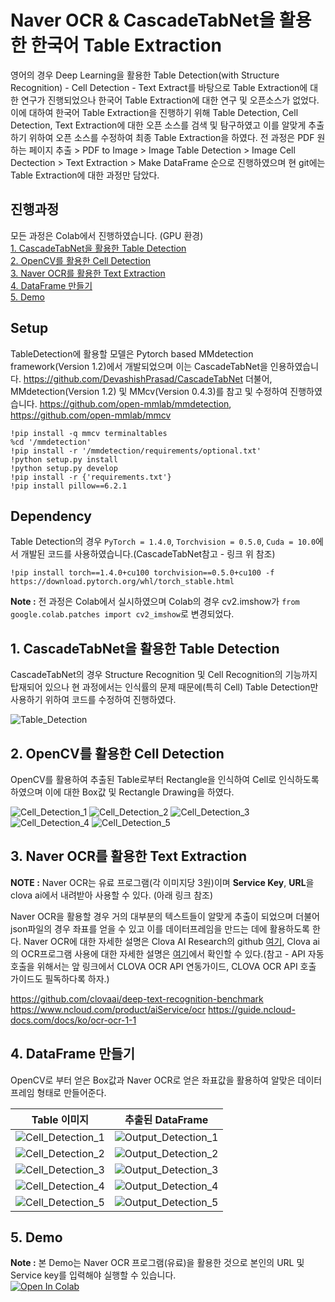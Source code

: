 # Naver OCR & CascadeTabNet을 활용한 한국어 Table Extraction

영어의 경우 Deep Learning을 활용한 Table Detection(with Structure Recognition) - Cell Detection - Text Extract를 바탕으로 Table Extraction에 대한 연구가 진행되었으나 한국어 Table Extraction에 대한 연구 및 오픈소스가 없었다.
이에 대하여 한국어 Table Extraction을 진행하기 위해 Table Detection, Cell Detection, Text Extraction에 대한 오픈 소스를 검색 및 탐구하였고 이를 알맞게 추출하기 위하여 오픈 소스를 수정하여 최종 Table Extraction을 하였다.
전 과정은 PDF 원하는 페이지 추출 > PDF to Image > Image Table Detection > Image Cell Dectection > Text Extraction > Make DataFrame 순으로 진행하였으며 현 git에는 Table Extraction에 대한 과정만 담았다.

## 진행과정
모든 과정은 Colab에서 진행하였습니다. (GPU 환경)  
[1. CascadeTabNet을 활용한 Table Detection](#1-cascadetabnet을-활용한-table-detection)  
[2. OpenCV를 활용한 Cell Detection](#2-opencv를-활용한-cell-detection)  
[3. Naver OCR를 활용한 Text Extraction](#3-naver-ocr를-활용한-text-extraction)  
[4. DataFrame 만들기](#4-dataframe-만들기)  
[5. Demo](#5-demo)  

## Setup
TableDetection에 활용할 모델은 Pytorch based MMdetection framework(Version 1.2)에서 개발되었으며 이는 CascadeTabNet을 인용하였습니다. <https://github.com/DevashishPrasad/CascadeTabNet> 
더불어, MMdetection(Version 1.2) 및 MMcv(Version 0.4.3)를 참고 및 수정하여 진행하였습니다. <https://github.com/open-mmlab/mmdetection>, <https://github.com/open-mmlab/mmcv>
```
!pip install -q mmcv terminaltables
%cd '/mmdetection'
!pip install -r '/mmdetection/requirements/optional.txt'
!python setup.py install
!python setup.py develop
!pip install -r {'requirements.txt'}
!pip install pillow==6.2.1
```

## Dependency
Table Detection의 경우 `PyTorch = 1.4.0`, `Torchvision = 0.5.0`, `Cuda = 10.0`에서 개발된 코드를 사용하였습니다.(CascadeTabNet참고 - 링크 위 참조)
```
!pip install torch==1.4.0+cu100 torchvision==0.5.0+cu100 -f https://download.pytorch.org/whl/torch_stable.html
```

**Note :** 전 과정은 Colab에서 실시하였으며 Colab의 경우 cv2.imshow가 `from google.colab.patches import cv2_imshow`로 변경되었다.

## 1. CascadeTabNet을 활용한 Table Detection
CascadeTabNet의 경우 Structure Recognition 및 Cell Recognition의 기능까지 탑재되어 있으나 현 과정에서는 인식률의 문제 때문에(특히 Cell) Table Detection만 사용하기 위하여 코드를 수정하여 진행하였다.

![Table_Detection](https://user-images.githubusercontent.com/53552847/119606010-be91d980-be2c-11eb-8112-2579ec0c4e7b.PNG)

## 2. OpenCV를 활용한 Cell Detection
OpenCV를 활용하여 추출된 Table로부터 Rectangle을 인식하여 Cell로 인식하도록 하였으며 이에 대한 Box값 및 Rectangle Drawing을 하였다.

![Cell_Detection_1](https://user-images.githubusercontent.com/53552847/119606891-53490700-be2e-11eb-97de-18bd4963d719.PNG)
![Cell_Detection_2](https://user-images.githubusercontent.com/53552847/119606898-57752480-be2e-11eb-8bd9-8599399b1f82.PNG)
![Cell_Detection_3](https://user-images.githubusercontent.com/53552847/119606899-57752480-be2e-11eb-8ee7-10f3c19ca6da.PNG)
![Cell_Detection_4](https://user-images.githubusercontent.com/53552847/119606901-580dbb00-be2e-11eb-8c27-efff38a0a5c0.PNG)
![Cell_Detection_5](https://user-images.githubusercontent.com/53552847/119608171-7c6a9700-be30-11eb-8899-23bdbc03b392.PNG)

## 3. Naver OCR를 활용한 Text Extraction
**NOTE :** Naver OCR는 유료 프로그램(각 이미지당 3원)이며 **Service Key**, **URL**을 clova ai에서 내려받아 사용할 수 있다. (아래 링크 참조)

Naver OCR을 활용할 경우 거의 대부분의 텍스트들이 알맞게 추출이 되었으며 더불어 json파일의 경우 좌표를 얻을 수 있고 이를 데이터프레임을 만드는 데에 활용하도록 한다.
Naver OCR에 대한 자세한 설명은 Clova AI Research의 github [여기](https://github.com/clovaai/deep-text-recognition-benchmark), Clova ai의 OCR프로그램 사용에 대한 자세한 설명은 [여기](https://guide.ncloud-docs.com/docs/ko/ocr-ocr-1-1)에서 확인할 수 있다.(참고 - API 자동 호출을 위해서는 앞 링크에서 CLOVA OCR API 연동가이드, CLOVA OCR API 호출 가이드도 필독하다록 하자.)

<https://github.com/clovaai/deep-text-recognition-benchmark>
<https://www.ncloud.com/product/aiService/ocr>
<https://guide.ncloud-docs.com/docs/ko/ocr-ocr-1-1>

## 4. DataFrame 만들기
OpenCV로 부터 얻은 Box값과 Naver OCR로 얻은 좌표값을 활용하여 알맞은 데이터프레임 형태로 만들어준다.

|Table 이미지|추출된 DataFrame|
|-----|------|
|![Cell_Detection_1](https://user-images.githubusercontent.com/53552847/119606891-53490700-be2e-11eb-97de-18bd4963d719.PNG)|![Output_Detection_1](https://user-images.githubusercontent.com/53552847/119608032-41686380-be30-11eb-87b5-744a0ed01f42.PNG)|
|![Cell_Detection_2](https://user-images.githubusercontent.com/53552847/119606898-57752480-be2e-11eb-8bd9-8599399b1f82.PNG)|![Output_Detection_2](https://user-images.githubusercontent.com/53552847/119608034-4200fa00-be30-11eb-8e0a-315b4dc55980.PNG)|
|![Cell_Detection_3](https://user-images.githubusercontent.com/53552847/119606899-57752480-be2e-11eb-8ee7-10f3c19ca6da.PNG)|![Output_Detection_3](https://user-images.githubusercontent.com/53552847/119608035-42999080-be30-11eb-93ef-8c6bf872b387.PNG)|
|![Cell_Detection_4](https://user-images.githubusercontent.com/53552847/119606901-580dbb00-be2e-11eb-8c27-efff38a0a5c0.PNG)|![Output_Detection_4](https://user-images.githubusercontent.com/53552847/119608036-42999080-be30-11eb-8b8c-36f49a7d1fe8.PNG)|
|![Cell_Detection_5](https://user-images.githubusercontent.com/53552847/119608171-7c6a9700-be30-11eb-8899-23bdbc03b392.PNG)|![Output_Detection_5](https://user-images.githubusercontent.com/53552847/119608038-43322700-be30-11eb-8612-52ed4a417ad3.PNG)|
## 5. Demo
**Note :** 본 Demo는 Naver OCR 프로그램(유료)을 활용한 것으로 본인의 URL 및 Service key를 입력해야 실행할 수 있습니다.  
[![Open In Colab](https://colab.research.google.com/assets/colab-badge.svg)](https://colab.research.google.com/drive/1FWrEKTMyGGPTDw-Mfh0qSXFhKLWOqGj9?authuser=1#scrollTo=shOdp0SZKzjZ)

